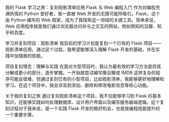 我的 Flask 学习之旅：复刻观影清单应用
Flask 与 Web 编程入门
作为对编程充满热情的 Python 爱好者，我一直被 Web 开发的无限可能所吸引。Flask，这个由 Python 编写的 Web 框架，成为了我探索这一领域的关键工具。简单来说，Web 应用程序就是我们通过浏览器访问并与之交互的网站，例如熟知的豆瓣、知乎和百度。

学习并复刻项目：观影清单
我目前的学习计划是复刻一个已有的 Flask 项目——观影清单应用。通过这个过程，我希望能够深入理解 Flask 开发的基础，并在实践中加强我的技能。

项目复刻理念：理解与实践
在面对大型项目时，我认为最有效的学习方法是将其分解成更小的部分，逐步掌握。一开始就尝试编写像豆瓣或 IMDB 这样复杂的程序可能会很难，但通过复刻已有的小型项目，比如观影清单，我能够更好地理解和学习。在这个项目中，我会涉及到添加、删除和修改电影信息等核心功能。

关于我的复刻之旅
通过复刻观影清单这个项目，我不仅能够学习到 Flask 的基本知识，还能够实践如何处理数据库、设计用户界面以及编写服务器端逻辑。这个复刻过程对于我来说，是一个实践 Flask 开发的极好机会，也是我编程技能提升的一个重要步骤。
